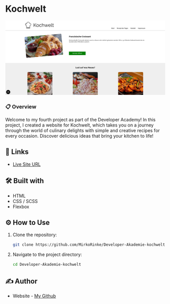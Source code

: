 #  Kochwelt

![](https://raw.githubusercontent.com/MirkoRinke/Developer-Akademie-kochwelt/main/preview.jpg)


### 📋 Overview

Welcome to my fourth project as part of the Developer Academy! In this project, I created a website for Kochwelt, which takes you on a journey through the world of culinary delights with simple and creative recipes for every occasion. Discover delicious ideas that bring your kitchen to life!

## 🔗 Links

- [Live Site URL](https://warm-bublanina-88c6f4.netlify.app/)


## 🛠️ Built with

- HTML
- CSS / SCSS
- Flexbox


## ⚙️ How to Use

1. Clone the repository:
   ```bash
   git clone https://github.com/MirkoRinke/Developer-Akademie-kochwelt.git
   ```

2. Navigate to the project directory:
   ```bash
   cd Developer-Akademie-kochwelt
   ```

## ✍️ Author

- Website - [My Github](https://github.com/MirkoRinke)
